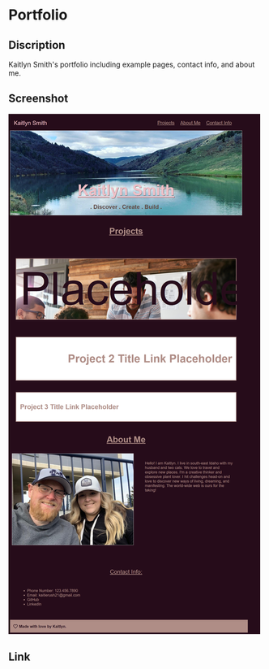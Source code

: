 # Portfolio

## Discription
Kaitlyn Smith's portfolio including example pages, contact info, and about me. 

## Screenshot
![Screenshot of Portfolio Website](assets/images/Screenshot.png)


## Link
